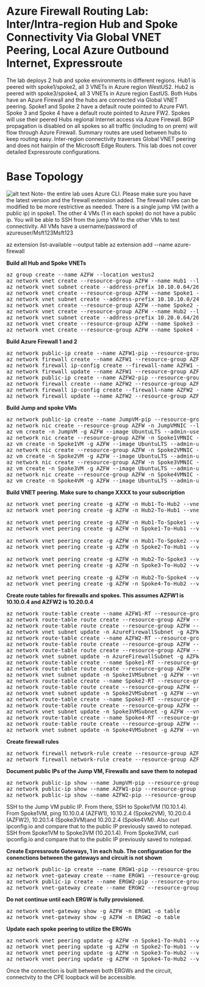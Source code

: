 # Azure Firewall Routing Lab: Inter/Intra-region Hub and Spoke Connectivity Via Global VNET Peering, Local Azure Outbound Internet, Expressroute 
The lab deploys 2 hub and spoke environments in different regions. Hub1 is peered with spoke1/spoke2, all 3 VNETs in Azure region WestUS2. Hub2 is peered with spoke3/spoke4, all 3 VNETs in Azure region EastUS. Both Hubs have an Azure Firewall and the hubs are connected via Global VNET peering. Spoke1 and Spoke 2 have a default route pointed to Azure FW1. Spoke 3 and Spoke 4 have a default route pointed to Azure FW2. Spokes will use their peered Hubs regional Internet access via Azure Firewall. BGP propagation is disabled on all spokes so all traffic (including to on prem) will flow through Azure Firewall. Summary routes are used between hubs to keep routing easy. Inter-region connectivity traverses Global VNET peering and does not hairpin of the Microsoft Edge Routers. This lab does not cover detailed Expressroute configurations.

# Base Topology
![alt text](https://github.com/jwrightazure/lab/blob/master/images/inter-region-azfw-topo.PNG)
Note- the entire lab uses Azure CLI. Please make sure you have the latest version and the firewall extension added. The firewall rules can be modified to be more restrictive as needed. There is a single jump VM (with a public ip) in spoke1. The other 4 VMs (1 in each spoke) do not have a public ip. You will be able to SSH from the jump VM to the other VMs to test connectivity. All VMs have a username/password of azureuser/Msft123Msft123

az extension list-available --output table
az extension add --name azure-firewall

**Build all Hub and Spoke VNETs**
<pre lang="...">
az group create --name AZFW --location westus2
az network vnet create --resource-group AZFW --name Hub1 --location westus2 --address-prefixes 10.10.0.0/24 --subnet-name AzureFirewallSubnet --subnet-prefix 10.10.0.0/26
az network vnet subnet create --address-prefix 10.10.0.64/26 --name GatewaySubnet --resource-group AZFW --vnet-name Hub1
az network vnet create --resource-group AZFW --name Spoke1 --location westus2 --address-prefixes 10.10.1.0/24 10.10.10.0/24 --subnet-name Spoke1VMSubnet --subnet-prefix 10.10.1.0/24
az network vnet subnet create --address-prefix 10.10.10.0/24 --name JumpSubnet --resource-group AZFW --vnet-name Spoke1
az network vnet create --resource-group AZFW --name Spoke2 --location westus2 --address-prefixes 10.10.2.0/24 --subnet-name Spoke2VMSubnet --subnet-prefix 10.10.2.0/24
az network vnet create --resource-group AZFW --name Hub2 --location eastus --address-prefixes 10.20.0.0/24 --subnet-name AzureFirewallSubnet --subnet-prefix 10.20.0.0/26
az network vnet subnet create --address-prefix 10.20.0.64/26 --name GatewaySubnet --resource-group AZFW --vnet-name Hub2
az network vnet create --resource-group AZFW --name Spoke3 --location eastus --address-prefixes 10.20.1.0/24 --subnet-name Spoke3VMSubnet --subnet-prefix 10.20.1.0/24
az network vnet create --resource-group AZFW --name Spoke4 --location eastus --address-prefixes 10.20.2.0/24 --subnet-name Spoke4VMSubnet --subnet-prefix 10.20.2.0/24
</pre>

**Build Azure Firewall 1 and 2**
<pre lang="...">
az network public-ip create --name AZFW1-pip --resource-group AZFW --location westus2 --allocation-method static --sku standard
az network firewall create --name AZFW1 --resource-group AZFW --location westus2
az network firewall ip-config create --firewall-name AZFW1 --name FW-config --public-ip-address AZFW1-pip --resource-group AZFW --vnet-name Hub1
az network firewall update --name AZFW1 --resource-group AZFW 
az network public-ip create --name AZFW2-pip --resource-group AZFW --location eastus --allocation-method static --sku standard
az network firewall create --name AZFW2 --resource-group AZFW --location eastus
az network firewall ip-config create --firewall-name AZFW2 --name FW-config --public-ip-address AZFW2-pip --resource-group AZFW --vnet-name Hub2
az network firewall update --name AZFW2 --resource-group AZFW 
</pre>

**Build Jump and spoke VMs**
<pre lang="...">
az network public-ip create --name JumpVM-pip --resource-group AZFW --location westus2 --allocation-method Dynamic
az network nic create --resource-group AZFW -n JumpVMNIC --location westus2 --subnet JumpSubnet --private-ip-address 10.10.10.4 --vnet-name Spoke1 --public-ip-address JumpVM-pip --ip-forwarding true
az vm create -n JumpVM -g AZFW --image UbuntuLTS --admin-username azureuser --admin-password Msft123Msft123 --nics JumpVMNIC --no-wait --location westus2
az network nic create --resource-group AZFW -n Spoke1VMNIC --location westus2 --subnet Spoke1VMSubnet --private-ip-address 10.10.1.4 --vnet-name Spoke1 --ip-forwarding true
az vm create -n Spoke1VM -g AZFW --image UbuntuLTS --admin-username azureuser --admin-password Msft123Msft123 --nics Spoke1VMNIC --no-wait --location westus2
az network nic create --resource-group AZFW -n Spoke2VMNIC --location westus2 --subnet Spoke2VMSubnet --private-ip-address 10.10.2.4 --vnet-name Spoke2 --ip-forwarding true
az vm create -n Spoke2VM -g AZFW --image UbuntuLTS --admin-username azureuser --admin-password Msft123Msft123 --nics Spoke2VMNIC --no-wait --location westus2
az network nic create --resource-group AZFW -n Spoke3VMNIC --location eastus --subnet Spoke3VMSubnet --private-ip-address 10.20.1.4 --vnet-name Spoke3 --ip-forwarding true
az vm create -n Spoke3VM -g AZFW --image UbuntuLTS --admin-username azureuser --admin-password Msft123Msft123 --nics Spoke3VMNIC --no-wait --location eastus
az network nic create --resource-group AZFW -n Spoke4VMNIC --location eastus --subnet Spoke4VMSubnet --private-ip-address 10.20.2.4 --vnet-name Spoke4 --ip-forwarding true
az vm create -n Spoke4VM -g AZFW --image UbuntuLTS --admin-username azureuser --admin-password Msft123Msft123 --nics Spoke4VMNIC --no-wait --location eastus
</pre>

**Build VNET peering. Make sure to change XXXX to your subscription**
<pre lang="...">
az network vnet peering create -g AZFW -n Hub1-To-Hub2 --vnet-name Hub1 --allow-vnet-access --allow-forwarded-traffic --remote-vnet /subscriptions/3e954dfd-226d-4738-8ee2-5bbe9bf3b4de/resourceGroups/AZFW/providers/Microsoft.Network/virtualNetworks/Hub2 
az network vnet peering create -g AZFW -n Hub2-To-Hub1 --vnet-name Hub2 --allow-vnet-access --allow-forwarded-traffic --remote-vnet /subscriptions/3e954dfd-226d-4738-8ee2-5bbe9bf3b4de/resourceGroups/AZFW/providers/Microsoft.Network/virtualNetworks/Hub1

az network vnet peering create -g AZFW -n Hub1-To-Spoke1 --vnet-name Hub1 --allow-vnet-access --allow-forwarded-traffic --allow-gateway-transit --remote-vnet /subscriptions/3e954dfd-226d-4738-8ee2-5bbe9bf3b4de/resourceGroups/AZFW/providers/Microsoft.Network/virtualNetworks/Spoke1
az network vnet peering create -g AZFW -n Spoke1-To-Hub1 --vnet-name Spoke1 --allow-vnet-access --allow-forwarded-traffic  --remote-vnet /subscriptions/3e954dfd-226d-4738-8ee2-5bbe9bf3b4de/resourceGroups/AZFW/providers/Microsoft.Network/virtualNetworks/Hub1

az network vnet peering create -g AZFW -n Hub1-To-Spoke2 --vnet-name Hub1 --allow-vnet-access --allow-forwarded-traffic --allow-gateway-transit --remote-vnet /subscriptions/3e954dfd-226d-4738-8ee2-5bbe9bf3b4de/resourceGroups/AZFW/providers/Microsoft.Network/virtualNetworks/Spoke2
az network vnet peering create -g AZFW -n Spoke2-To-Hub1 --vnet-name Spoke2 --allow-vnet-access --allow-forwarded-traffic --remote-vnet /subscriptions/3e954dfd-226d-4738-8ee2-5bbe9bf3b4de/resourceGroups/AZFW/providers/Microsoft.Network/virtualNetworks/Hub1

az network vnet peering create -g AZFW -n Hub2-To-Spoke3 --vnet-name Hub2 --allow-vnet-access --allow-forwarded-traffic --allow-gateway-transit --remote-vnet /subscriptions/3e954dfd-226d-4738-8ee2-5bbe9bf3b4de/resourceGroups/AZFW/providers/Microsoft.Network/virtualNetworks/Spoke3
az network vnet peering create -g AZFW -n Spoke3-To-Hub2 --vnet-name Spoke3 --allow-vnet-access --allow-forwarded-traffic --remote-vnet /subscriptions/3e954dfd-226d-4738-8ee2-5bbe9bf3b4de/resourceGroups/AZFW/providers/Microsoft.Network/virtualNetworks/Hub2

az network vnet peering create -g AZFW -n Hub2-To-Spoke4 --vnet-name Hub2 --allow-vnet-access --allow-forwarded-traffic --allow-gateway-transit --remote-vnet /subscriptions/3e954dfd-226d-4738-8ee2-5bbe9bf3b4de/resourceGroups/AZFW/providers/Microsoft.Network/virtualNetworks/Spoke4
az network vnet peering create -g AZFW -n Spoke4-To-Hub2 --vnet-name Spoke4 --allow-vnet-access --allow-forwarded-traffic --remote-vnet /subscriptions/3e954dfd-226d-4738-8ee2-5bbe9bf3b4de/resourceGroups/AZFW/providers/Microsoft.Network/virtualNetworks/Hub2
</pre>

**Create route tables for firewalls and spokes. This assumes AZFW1 is 10.10.0.4 and AZFW2 is 10.20.0.4**
<pre lang="...">
az network route-table create --name AZFW1-RT --resource-group AZFW --location westus2
az network route-table route create --resource-group AZFW --name to-Internet --route-table-name AZFW1-RT --address-prefix 0.0.0.0/0 --next-hop-type Internet
az network route-table route create --resource-group AZFW --name to-Spoke3-Spoke4 --route-table-name AZFW1-RT --address-prefix 10.20.0.0/16 --next-hop-type VirtualAppliance --next-hop-ip-address 10.20.0.4
az network vnet subnet update -n AzureFirewallSubnet -g AZFW --vnet-name Hub1 --address-prefixes 10.10.0.0/26 --route-table AZFW1-RT
az network route-table create --name AZFW2-RT --resource-group AZFW --location eastus
az network route-table route create --resource-group AZFW --name to-Internet --route-table-name AZFW2-RT --address-prefix 0.0.0.0/0 --next-hop-type Internet
az network route-table route create --resource-group AZFW --name to-Hub1 --route-table-name AZFW2-RT --address-prefix 10.10.0.0/16 --next-hop-type VirtualAppliance --next-hop-ip-address 10.10.0.4
az network vnet subnet update -n AzureFirewallSubnet -g AZFW --vnet-name Hub2 --address-prefixes 10.20.0.0/26 --route-table AZFW2-RT
az network route-table create --name Spoke1-RT --resource-group AZFW --location westus2 --disable-bgp-route-propagation
az network route-table route create --resource-group AZFW --name Default-Route --route-table-name Spoke1-RT --address-prefix 0.0.0.0/0 --next-hop-type VirtualAppliance --next-hop-ip-address 10.10.0.4
az network vnet subnet update -n Spoke1VMSubnet -g AZFW --vnet-name Spoke1 --address-prefixes 10.10.1.0/24 --route-table Spoke1-RT
az network route-table create --name Spoke2-RT --resource-group AZFW --location westus2 --disable-bgp-route-propagation
az network route-table route create --resource-group AZFW --name Default-Route --route-table-name Spoke2-RT --address-prefix 0.0.0.0/0 --next-hop-type VirtualAppliance --next-hop-ip-address 10.10.0.4
az network vnet subnet update -n Spoke2VMSubnet -g AZFW --vnet-name Spoke2 --address-prefixes 10.10.2.0/24 --route-table Spoke1-RT
az network route-table create --name Spoke3-RT --resource-group AZFW --location eastus --disable-bgp-route-propagation
az network route-table route create --resource-group AZFW --name Default-Route --route-table-name Spoke3-RT --address-prefix 0.0.0.0/0 --next-hop-type VirtualAppliance --next-hop-ip-address 10.20.0.4
az network vnet subnet update -n Spoke3VMSubnet -g AZFW --vnet-name Spoke3 --address-prefixes 10.20.1.0/24 --route-table Spoke3-RT
az network route-table create --name Spoke4-RT --resource-group AZFW --location eastus --disable-bgp-route-propagation
az network route-table route create --resource-group AZFW --name Default-Route --route-table-name Spoke4-RT --address-prefix 0.0.0.0/0 --next-hop-type VirtualAppliance --next-hop-ip-address 10.20.0.4
az network vnet subnet update -n Spoke4VMSubnet -g AZFW --vnet-name Spoke4 --address-prefixes 10.20.2.0/24 --route-table Spoke3-RT
</pre>

**Create firewall rules**
<pre lang="...">
az network firewall network-rule create --resource-group AZFW --firewall-name AZFW1 --collection-name AZFW1-rules --priority 100 --action Allow --name Allow-All --protocols Any --source-addresses 10.0.0.0/8 --destination-addresses * --destination-ports *
az network firewall network-rule create --resource-group AZFW --firewall-name AZFW2 --collection-name AZFW2-rules --priority 100 --action Allow --name Allow-All --protocols Any --source-addresses 10.0.0.0/8 --destination-addresses * --destination-ports *
</pre>

**Document public IPs of the Jump VM, Firewalls and save them to notepad**
<pre lang="...">
az network public-ip show --name JumpVM-pip --resource-group AZFW --query [ipAddress] --output tsv
az network public-ip show --name AZFW1-pip --resource-group AZFW --query [ipAddress] --output tsv
az network public-ip show --name AZFW2-pip --resource-group AZFW --query [ipAddress] --output tsv
</pre>

SSH to the Jump VM public IP. From there, SSH to Spoke1VM (10.10.1.4). From Spoke1VM, ping 10.10.0.4 (AZFW1), 10.10.2.4 (Spoke2VM), 10.20.0.4 (AZFW2), 10.20.1.4 (Spoke3VM)and 10.20.2.4 (Spoke4VM). Also curl ipconfig.io and compare that to the public IP previously saved to notepad. SSH from Spoke1VM to Spoke3VM (10.20.1.4). From Spoke3VM, curl ipconfig.io and compare that to the public IP previously saved to notepad.

**Create Expressroute Gateways, 1 in each hub. The configuration for the conenctions between the gateways and circuit is not shown**
<pre lang="...">
az network public-ip create --name ERGW1-pip --resource-group AZFW --location westus2
az network vnet-gateway create --name ERGW1 --resource-group AZFW --location westus2 --public-ip-address ERGW1-pip --vnet Hub1 --gateway-type "ExpressRoute" --sku "Standard" --no-wait
az network public-ip create --name ERGW2-pip --resource-group AZFW --location eastus
az network vnet-gateway create --name ERGW2 --resource-group AZFW --location eastus --public-ip-address ERGW2-pip --vnet Hub2 --gateway-type "ExpressRoute" --sku "Standard" --no-wait
</pre>

**Do not continue until each ERGW is fully provisioned.**
<pre lang="...">
az network vnet-gateway show -g AZFW -n ERGW1 -o table
az network vnet-gateway show -g AZFW -n ERGW2 -o table
</pre>

**Update each spoke peering to utilize the ERGWs**
<pre lang="...">
az network vnet peering update -g AZFW -n Spoke1-To-Hub1 --vnet-name Spoke1 --set useRemoteGateways=true
az network vnet peering update -g AZFW -n Spoke2-To-Hub1 --vnet-name Spoke2 --set useRemoteGateways=true
az network vnet peering update -g AZFW -n Spoke3-To-Hub2 --vnet-name Spoke3 --set useRemoteGateways=true
az network vnet peering update -g AZFW -n Spoke4-To-Hub2 --vnet-name Spoke4 --set useRemoteGateways=true
</pre>

Once the connection is built between both ERGWs and the circuit, connectvity to the CPE loopback will be accessible.
